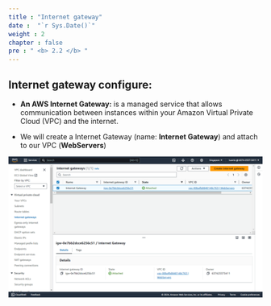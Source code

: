 ```yaml
---
title : "Internet gateway"
date :  "`r Sys.Date()`" 
weight : 2
chapter : false
pre : " <b> 2.2 </b> "
---
```


## Internet gateway configure:

- **An AWS Internet Gateway:** is a managed service that allows communication between instances within your Amazon Virtual Private Cloud (VPC) and the internet.

- We will create a Internet Gateway (name: **Internet Gateway**) and attach to our VPC (**WebServers**)

![VPC](/images/2-Prepairation/221.png?featherlight=false&width=90pc)